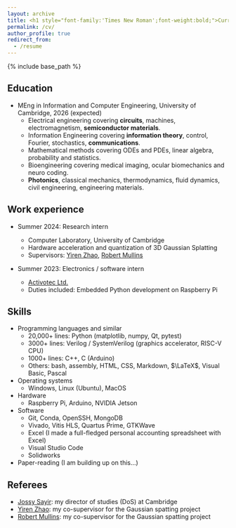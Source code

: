 ```yaml
---
layout: archive
title: <h1 style="font-family:'Times New Roman';font-weight:bold;">Curriculum Vitae Henrici</h1>
permalink: /cv/
author_profile: true
redirect_from:
  - /resume
---
```


{% include base_path %}

## Education

* MEng in Information and Computer Engineering, University of Cambridge, 2026 (expected)
  * Electrical engineering covering **circuits**, machines, electromagnetism, **semiconductor materials**.
  * Information Engineering covering **information theory**, control, Fourier, stochastics, **communications**.
  * Mathematical methods covering ODEs and PDEs, linear algebra, probability and statistics.
  * Bioengineering covering medical imaging, ocular biomechanics and neuro coding.
  * **Photonics**, classical mechanics, thermodynamics, fluid dynamics, civil engineering, engineering materials.

## Work experience

* Summer 2024: Research intern
  * Computer Laboratory, University of Cambridge
  * Hardware acceleration and quantization of 3D Gaussian Splatting
  * Supervisors: [Yiren Zhao](https://aaron-zhao123.github.io/), [Robert Mullins](https://www.cl.cam.ac.uk/~rdm34/)

* Summer 2023: Electronics / software intern
  * [Activotec Ltd.](https://activotec.com/)
  * Duties included: Embedded Python development on Raspberry Pi
  
## Skills

* Programming languages and similar
  * 20,000+ lines: Python (matplotlib, numpy, Qt, pytest)
  * 3000+ lines: Verilog / SystemVerilog (graphics accelerator, RISC-V CPU)
  * 1000+ lines: C++, C (Arduino)
  * Others: bash, assembly, HTML, CSS, Markdown, $\LaTeX$, Visual Basic, Pascal
* Operating systems
  * Windows, Linux (Ubuntu), MacOS
* Hardware
  * Raspberry Pi, Arduino, NVIDIA Jetson
* Software
  * Git, Conda, OpenSSH, MongoDB
  * Vivado, Vitis HLS, Quartus Prime, GTKWave
  * Excel (I made a full-fledged personal accounting spreadsheet with Excel)
  * Visual Studio Code
  * Solidworks
* Paper-reading (I am building up on this...)

## Referees

* [Jossy Sayir](https://sigproc.eng.cam.ac.uk/Main/JS851): my director of studies (DoS) at Cambridge
* [Yiren Zhao](https://aaron-zhao123.github.io/): my co-supervisor for the Gaussian spatting project
* [Robert Mullins](https://www.cl.cam.ac.uk/~rdm34/): my co-supervisor for the Gaussian spatting project

<!-- ## Publications

  <ul>{% for post in site.publications reversed %}
    {% include archive-single-cv.html %}
  {% endfor %}</ul>
  
## Talks

  <ul>{% for post in site.talks reversed %}
    {% include archive-single-talk-cv.html  %}
  {% endfor %}</ul>
  
## Teaching

  <ul>{% for post in site.teaching reversed %}
    {% include archive-single-cv.html %}
  {% endfor %}</ul>
  
## Service and leadership

* Currently signed in to 43 different slack teams -->
